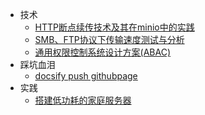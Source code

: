 - 技术
  - [HTTP断点续传技术及其在minio中的实践](report/HTTP_Range/HTTP_Range.md)
  - [SMB、FTP协议下传输速度测试与分析](report/SMBvsFTP/SMBvsFTP.md)
  - [通用权限控制系统设计方案(ABAC)](report/authority/authority.md)
- 踩坑血泪
  - [docsify push githubpage](fuck/docsify_push_githubpage.md)
- 实践
  - [搭建低功耗的家庭服务器](home/ddns.md)